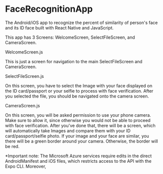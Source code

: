 # FaceRecognitionApp
The Android/iOS app to recognize the percent of similarity of person's face and its ID face built with React Native and JavaScript.


This app has 3 Screens: WelcomeScreen, SelectFileScreen, and CameraScreen. 




WelcomeScreen.js


This is just a screen for navigation to the main SelectFileScreen and CameraScreen.


SelectFileScreen.js


On this screen, you have to select the Image with your face displayed on the ID card/passport or your selfie to process with face verification. After you selected the file,
you should be navigated onto the camera screen. 


CameraScreen.js


On this screen, you will be asked permission to use your phone camera. Make sure to allow it, since otherwise you would not be able to proceed with face verification. 
After you've done that, there will be a screen, which will automatically take Images and compare them with your ID card/passport/selfie photo. If your image and your face are
similar, you there will be a green border around your camera. Otherwise, the border will be red.


*Important note: The Microsoft Azure services require edits in the direct AndroidManifest and iOS files, which restricts access to the API with the Expo CLI. Moreover,
